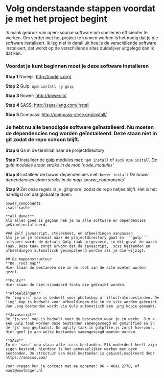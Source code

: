 # Volg onderstaande stappen voordat je met het project begint
Ik maak gebruik van open-source software om sneller en effici&euml;nter te werken. Om verder met het project te kunnen werken is het nodig dat je die software installeert. Ik leg niet in detail uit hoe je de verschillende software installeert, dat wordt op de verschillende sites duidelijker uitgelegd dan ik dat kan.

### Voordat je kunt beginnen moet je deze software installeren
**Stap 1**
Nodejs: http://nodejs.org/

**Stap 2**
Gulp: ```npm install -g gulp```

**Stap 3**
Bower: http://bower.io/

**Stap 4**
SASS: http://sass-lang.com/install

**Stap 5**
Compass: http://compass-style.org/install/

### Je hebt nu alle benodigde software ge&iuml;nstalleerd. Nu moeten de dependencies nog worden ge&iuml;nstalleerd. Deze staan niet in git zodat de repo schoon blijft.
**Stap 6**
Ga in de terminal naar de projectdirectory

**Stap 7**
Installeer de gulp modules met:
```npm install``` of ```sudo npm install```
*De gulp modules staan straks in de map 'node_modules'*

**Stap 8**
Installeer de bower dependencies met:
```bower install```
*De bower dependencies staan straks in de map 'bower_components'*

**Stap 9**
Zet deze regels in je .gitignore, zodat de repo netjes blijft. Het is het handigst om dat globaal te doen:
```node_modules
bower_components
.sass-cache```

**All done!**
Als alles goed is gegaan heb je nu alle software en dependencies ge&iuml;nstalleerd.

### Zelf javascript, stylesheet, en afbeeldingen aanpassen
Als je in je terminal naar de projectdirectory gaat en ```gulp``` uitvoert wordt de default Gulp taak uitgevoerd, in dit geval de watch taak. Deze taak zorgt ervoor dat de javascript, .scss bestanden en afbeeldingen automatisch gecompileerd worden als je die wijzigt.

## De mappenstructuur
**De _root map**
Hier staan de bestanden die in de root van de site moeten worden gezet.

**Fonts**
Hier staan de niet-standaard fonts die gebruikt worden.

**Afbeeldingen**
De 'img-src' map is bedoelt voor photoshop of illustratorbestanden. De 'img' map is bedoelt voor afbeeldingen die in de site worden gebruikt. Van .svg bestanden wordt via Gulp automatisch een .png kopie gemaakt.

**Javascript**
De 'js-src' map is bedoelt voor de bestanden waar je in werkt. D.m.v. een Gulp taak worden deze bestanden samengevoegd en geminified en in de 'js' map geplaatst. De uglify taak in gulpfile.js zorgt hiervoor. Hier geef je aan welke bestanden samengevoegd moeten worden.

**SASS**
In de 'sass' map staan alle .scss bestanden. Elk onderdeel heeft zijn eigen bestand, hierdoor is het gemakkelijker werken met deze bestanden. De structuur van deze bestanden is ge&iuml;nspireerd door https://smacss.com/

Voor vragen kun je contact met me opnemen: 06 - 4641 2770, of wout@woutmager.nl
